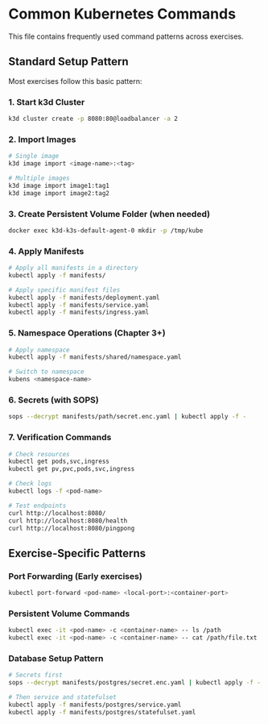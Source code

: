 # Common Kubernetes Commands

This file contains frequently used command patterns across exercises.

## Standard Setup Pattern

Most exercises follow this basic pattern:

### 1. Start k3d Cluster
```bash
k3d cluster create -p 8080:80@loadbalancer -a 2
```

### 2. Import Images
```bash
# Single image
k3d image import <image-name>:<tag>

# Multiple images
k3d image import image1:tag1
k3d image import image2:tag2
```

### 3. Create Persistent Volume Folder (when needed)
```bash
docker exec k3d-k3s-default-agent-0 mkdir -p /tmp/kube
```

### 4. Apply Manifests
```bash
# Apply all manifests in a directory
kubectl apply -f manifests/

# Apply specific manifest files
kubectl apply -f manifests/deployment.yaml
kubectl apply -f manifests/service.yaml
kubectl apply -f manifests/ingress.yaml
```

### 5. Namespace Operations (Chapter 3+)
```bash
# Apply namespace
kubectl apply -f manifests/shared/namespace.yaml

# Switch to namespace
kubens <namespace-name>
```

### 6. Secrets (with SOPS)
```bash
sops --decrypt manifests/path/secret.enc.yaml | kubectl apply -f -
```

### 7. Verification Commands
```bash
# Check resources
kubectl get pods,svc,ingress
kubectl get pv,pvc,pods,svc,ingress

# Check logs
kubectl logs -f <pod-name>

# Test endpoints
curl http://localhost:8080/
curl http://localhost:8080/health
curl http://localhost:8080/pingpong
```

## Exercise-Specific Patterns

### Port Forwarding (Early exercises)
```bash
kubectl port-forward <pod-name> <local-port>:<container-port>
```

### Persistent Volume Commands
```bash
kubectl exec -it <pod-name> -c <container-name> -- ls /path
kubectl exec -it <pod-name> -c <container-name> -- cat /path/file.txt
```

### Database Setup Pattern
```bash
# Secrets first
sops --decrypt manifests/postgres/secret.enc.yaml | kubectl apply -f -

# Then service and statefulset
kubectl apply -f manifests/postgres/service.yaml
kubectl apply -f manifests/postgres/statefulset.yaml
```
